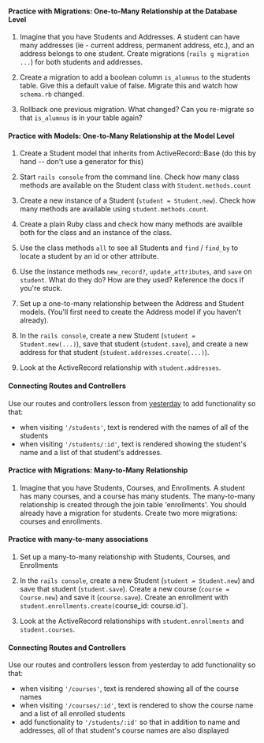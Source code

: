#### Practice with Migrations: One-to-Many Relationship at the Database Level

1) Imagine that you have Students and Addresses. A student can have many addresses (ie - current address, permanent address, etc.), and an address belongs to one student. Create migrations (`rails g migration ...`) for both students and addresses. 

2) Create a migration to add a boolean column `is_alumnus` to the students table. Give this a default value of false. Migrate this and watch how `schema.rb` changed.

3) Rollback one previous migration. What changed? Can you re-migrate so that `is_alumnus` is in your table again?

#### Practice with Models: One-to-Many Relationship at the Model Level

1) Create a Student model that inherits from ActiveRecord::Base (do this by hand -- don't use a generator for this)

2) Start `rails console` from the command line. Check how many class methods are available on the Student class with `Student.methods.count`

3) Create a new instance of a Student (`student = Student.new`). Check how many methods are available using `student.methods.count`.

4) Create a plain Ruby class and check how many methods are availble both for the class and an instance of the class.

5) Use the class methods `all` to see all Students and `find` / `find_by` to locate a student by an id or other attribute.

6) Use the instance methods `new_record?`, `update_attributes`, and `save` on `student`. What do they do? How are they used? Reference the docs if you're stuck. 

7) Set up a one-to-many relationship between the Address and Student models. (You'll first need to create the Address model if you haven't already).

8) In the `rails console`, create a new Student (`student = Student.new(...)`), save that student (`student.save`), and create a new address for that student (`student.addresses.create(...)`).

9) Look at the ActiveRecord relationship with `student.addresses`. 

#### Connecting Routes and Controllers

Use our routes and controllers lesson from [yesterday](https://github.com/turingschool/lesson_plans/blob/master/ruby_02-web_applications_with_ruby/rest_routing_and_controllers_in_rails.markdown) to add functionality so that:

* when visiting `'/students'`, text is rendered with the names of all of the students
* when visiting `'/students/:id'`, text is rendered showing the student's name and a list of that student's addresses. 

#### Practice with Migrations: Many-to-Many Relationship

1) Imagine that you have Students, Courses, and Enrollments. A student has many courses, and a course has many students. The many-to-many relationship is created through the join table 'enrollments'. You should already have a migration for students. Create two more migrations: courses and enrollments.

#### Practice with many-to-many associations

1) Set up a many-to-many relationship with Students, Courses, and Enrollments

2) In the `rails console`, create a new Student (`student = Student.new`) and save that student (`student.save`). Create a new course (`course = Course.new`) and save it (`course.save`). Create an enrollment with `student.enrollments.create(`course_id: course.id`).

3) Look at the ActiveRecord relationships with `student.enrollments` and `student.courses`.

#### Connecting Routes and Controllers

Use our routes and controllers lesson from yesterday to add functionality so that:

* when visiting `'/courses'`, text is rendered showing all of the course names
* when visiting `'/courses/:id'`, text is rendered to show the course name and a list of all enrolled students
* add functionality to `'/students/:id'` so that in addition to name and addresses, all of that student's course names are also displayed
